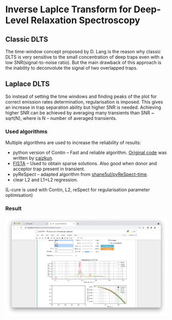 # Inverse Laplce Transform for Deep-Level Relaxation Spectroscopy

## Classic DLTS
The time-window concept proposed by D. Lang is the reason why classic DLTS is very sensitive to the small concentration of deep traps even with a low SNR(signal-to-noise ratio). But the main drawback of this approach is the inability to deconvolute the signal of two overlapped traps. 

## Laplace DLTS
So instead of setting the time windows and finding peaks of the plot for correct emission rates determination, regularisation is imposed. This gives an increase in trap separation ability but higher SNR is needed. Achieving higher SNR can be achieved by averaging many transients than SNR ~ sqrt(N), where is N – number of averaged transients.

### Used algorithms
Multiple algorithms are used to increase the reliability of results:
* python version of Contin – Fast and reliable algorithm. [Original code](https://github.com/caizkun/pyilt) was written by [caizkun](https://github.com/caizkun). 
* [FISTA](https://github.com/JeanKossaifi/FISTA) – Used to obtain sparse solutions. Also good when donor and acceptor trap present in transient. 
* pyReSpect – adapted algorithm from [shane5ul/pyReSpect-time](https://github.com/shane5ul/pyReSpect-time).
* clear L2 and L1+L2 regression.

(L-cure is used with Contin, L2, reSpect for regularisation parameter optimisation)

### Result

![](screenshot.png)

